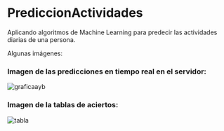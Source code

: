 # PrediccionActividades
Aplicando algoritmos de Machine Learning para predecir las actividades diarias de una persona.

Algunas imágenes:

### Imagen de las predicciones en tiempo real en el servidor:

![graficaayb](https://cloud.githubusercontent.com/assets/6261900/12022628/8926174a-ad5f-11e5-9347-03bb2d84c4a1.png)

### Imagen de la tablas de aciertos:
![tabla](https://cloud.githubusercontent.com/assets/6261900/12022627/890b87fe-ad5f-11e5-955c-696d3802fe86.png)
